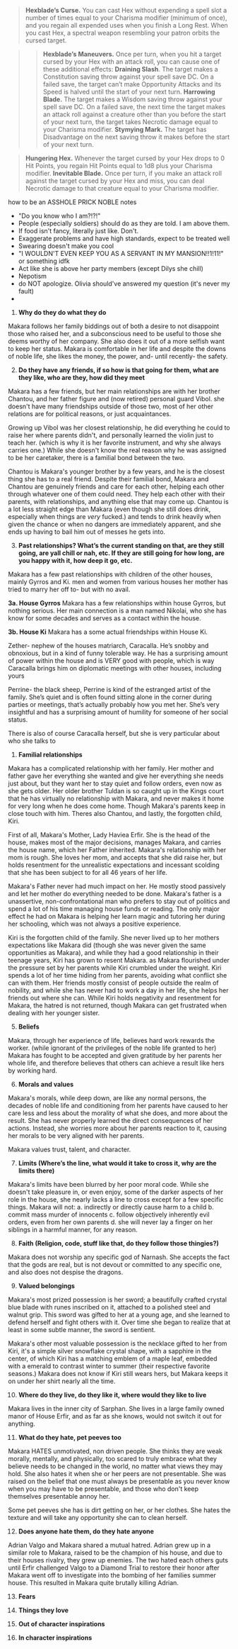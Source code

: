
> **Hexblade’s Curse.** You can cast Hex without expending a spell slot a number of times equal to your Charisma modifier (minimum of once), and you regain all expended uses when you finish a Long Rest. When you cast Hex, a spectral weapon resembling your patron orbits the cursed target. 

> >**Hexblade’s Maneuvers.** Once per turn, when you hit a target cursed by your Hex with an attack roll, you can cause one of these additional effects: 
> **Draining Slash**. The target makes a Constitution saving throw against your spell save DC. On a failed save, the target can’t make Opportunity Attacks and its Speed is halved until the start of your next turn. 
> **Harrowing Blade.** The target makes a Wisdom saving throw against your spell save DC. On a failed save, the next time the target makes an attack roll against a creature other than you before the start of your next turn, the target takes Necrotic damage equal to your Charisma modifier. 
> **Stymying Mark.** The target has Disadvantage on the next saving throw it makes before the start of your next turn. 

> **Hungering Hex.** Whenever the target cursed by your Hex drops to 0 Hit Points, you regain Hit Points equal to 1d8 plus your Charisma modifier. 
> **Inevitable Blade.** Once per turn, if you make an attack roll against the target cursed by your Hex and miss, you can deal Necrotic damage to that creature equal to your Charisma modifier.

how to be an ASSHOLE PRICK NOBLE notes
- "Do you know who I am?!?!"
- People (especially soldiers) should do as they are told. I am above them.
- If food isn't fancy, literally just like. Don't.
- Exaggerate problems and have high standards, expect to be treated well
- Swearing doesn't make you cool
- "I WOULDN'T EVEN KEEP YOU AS A SERVANT IN MY MANSION!!1!11!" or something idfk
- Act like she is above her party members (except Dilys she chill)
- Nepotism
- do NOT apologize. Olivia should've answered my question (it's never my fault)
- 

1. **Why do they do what they do**

Makara follows her family biddings out of both a desire to not disappoint those who raised her, and a subconscious need to be useful to those she deems worthy of her company. She also does it out of a more selfish want to keep her status. Makara is comfortable in her life and despite the downs of noble life, she likes the money, the power, and- until recently- the safety.

2. **Do they have any friends, if so how is that going for them, what are they like, who are they, how did they meet**

Makara has a few friends, but her main relationships are with her brother Chantou, and her father figure and (now retired) personal guard Vibol. she doesn't have many friendships outside of those two, most of her other relations are for political reasons, or just acquaintances.

Growing up Vibol was her closest relationship, he did everything he could to raise her where parents didn't, and personally learned the violin just to teach her. (which is why it is her favorite instrument, and why she always carries one.) While she doesn't know the real reason why he was assigned to be her caretaker, there is a familial bond between the two. 

Chantou is Makara's younger brother by a few years, and he is the closest thing she has to a real friend. Despite their familial bond, Makara and Chantou are genuinely friends and care for each other, helping each other through whatever one of them could need. They help each other with their parents, with relationships, and anything else that may come up. Chantou is a lot less straight edge than Makara (even though she still does drink, especially when things are *very* fucked.) and tends to drink heavily when given the chance or when no dangers are immediately apparent, and she ends up having to bail him out of messes he gets into.

3. **Past relationships? What’s the current standing on that, are they still going, are yall chill or nah, etc. If they are still going for how long, are you happy with it, how deep it go, etc.**

Makara has a few past relationships with children of the other houses, mainly Gyrros and Ki. men and women from various houses her mother has tried to marry her off to- but with no avail. 

**3a. House Gyrros**
Makara has a few relationships within house Gyrros, but nothing serious. Her main connection is a man named Nikolai, who she has know for some decades and serves as a contact within the house.

**3b. House Ki**
Makara has a some actual friendships within House Ki. 

Zether- nephew of the houses matriarch, Caracalla. He’s snobby and obnoxious, but in a kind of funny tolerable way. He has a surprising amount of power within the house and is VERY good with people, which is way Caracalla brings him on diplomatic meetings with other houses, including yours

Perrine- the black sheep, Perrine is kind of the estranged artist of the family. She’s quiet and is often found sitting alone in the corner during parties or meetings, that’s actually probably how you met her. She’s very insightful and has a surprising amount of humility for someone of her social status.

There is also of course Caracalla herself, but she is very particular about who she talks to

1. **Familial relationships**

Makara has a complicated relationship with her family. Her mother and father gave her everything she wanted and give her everything she needs just about, but they want her to stay quiet and follow orders, even now as she gets older. Her older brother Tuldan is so caught up in the Kings court that he has virtually no relationship with Makara, and never makes it home for very long when he does come home. Though Makara's parents keep in close touch with him. Theres also Chantou, and lastly, the forgotten child, Kiri.

First of all, Makara's Mother, Lady Haviea Erfir. She is the head of the house, makes most of the major decisions, manages Makara, and carries the house name, which her Father inherited. Makara's relationship with her mom is rough. She loves her mom, and accepts that she did raise her, but holds resentment for the unrealistic expectations and incessant scolding that she has been subject to for all 46 years of her life. 

Makara's Father never had much impact on her. He mostly stood passively and let her mother do everything needed to be done. Makara's father is a unassertive, non-confrontational man who prefers to stay out of politics and spend a lot of his time managing house funds or reading. The only major effect he had on Makara is helping her learn magic and tutoring her during her schooling, which was not always a positive experience.

Kiri is the forgotten child of the family. She never lived up to her mothers expectations like Makara did (though she was never given the same opportunities as Makara), and while they had a good relationship in their teenage years, Kiri has grown to resent Makara. as Makara flourished under the pressure set by her parents while Kiri crumbled under the weight. Kiri spends a lot of her time hiding from her parents, avoiding what conflict she can with them. Her friends mostly consist of people outside the realm of nobility, and while she has never had to work a day in her life, she helps her friends out where she can. While Kiri holds negativity and resentment for Makara, the hatred is not returned, though Makara can get frustrated when dealing with her younger sister. 

5. **Beliefs**

Makara, through her experience of life, believes hard work rewards the worker. (while ignorant of the privileges of the noble life granted to her) Makara has fought to be accepted and given gratitude by her parents her whole life, and therefore believes that others can achieve a result like hers by working hard. 

6. **Morals and values**

Makara's morals, while deep down, are like any normal persons, the decades of noble life and conditioning from her parents have caused to her care less and less about the morality of what she does, and more about the result. She has never properly learned the direct consequences of her actions. Instead, she worries more about her parents reaction to it, causing her morals to be very aligned with her parents.

Makara values trust, talent, and character.

7. **Limits (Where’s the line, what would it take to cross it, why are the limits there)**

Makara's limits have been blurred by her poor moral code. While she doesn't take pleasure in, or even enjoy, some of the darker aspects of her role in the house, she nearly lacks a line to cross except for a few specific things. Makara will not:
a. indirectly or directly cause harm to a child 
b. commit mass murder of innocents
c. follow objectively inherently evil orders, even from her own parents
d. she will never lay a finger on her siblings in a harmful manner, for any reason.

8. **Faith (Religion, code, stuff like that, do they follow those thingies?)**

Makara does not worship any specific god of Narnash. She accepts the fact that the gods are real, but is not devout or committed to any specific one, and also does not despise the dragons.

9. **Valued belongings**

Makara's most prized possession is her sword; a beautifully crafted crystal blue blade with runes inscribed on it, attached to a polished steel and walnut grip. This sword was gifted to her at a young age, and she learned to defend herself and fight others with it. Over time she began to realize that at least in some subtle manner, the sword is sentient. 

Makara's other most valuable possession is the necklace gifted to her from Kiri, it's a simple silver snowflake crystal shape, with a sapphire in the center, of which Kiri has a matching emblem of a maple leaf, embedded with a emerald to contrast winter to summer (their respective favorite seasons.) Makara does not know if Kiri still wears hers, but Makara keeps it on under her shirt nearly all the time.

10. **Where do they live, do they like it, where would they like to live**

Makara lives in the inner city of Sarphan. She lives in a large family owned manor of House Erfir, and as far as she knows, would not switch it out for anything. 

11. **What do they hate, pet peeves too**

Makara HATES unmotivated, non driven people. She thinks they are weak morally, mentally, and physically, too scared to truly embrace what they believe needs to be changed in the world, no matter what views they may hold. She also hates it when she or her peers are not presentable. She was raised on the belief that one must always be presentable as you never know when you may have to be presentable, and those who don't keep themselves presentable annoy her. 

Some pet peeves she has is dirt getting on her, or her clothes. She hates the texture and will take any opportunity she can to clean herself.

12. **Does anyone hate them, do they hate anyone**

Adrian Valgo and Makara shared a mutual hatred. Adrian grew up in a similar role to Makara, raised to be the champion of his house, and due to their houses rivalry, they grew up enemies. The two hated each others guts until Erfir challenged Valgo to a Diamond Trial to restore their honor after Makara went off to investigate into the bombing of her families summer house. This resulted in Makara quite brutally killing Adrian.



13. **Fears**


14. **Things they love**


15. **Out of character inspirations**


16. **In character inspirations**

